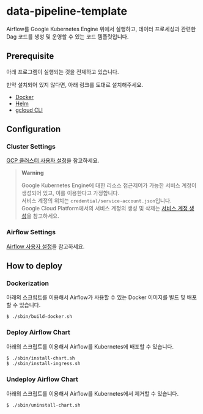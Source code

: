 # data-pipeline-template

Airflow를 Google Kubernetes Engine 위에서 실행하고, 데이터 프로세싱과 관련한 Dag 코드를 생성 및 운영할 수 있는 코드 템플릿입니다.

## Prerequisite

아래 프로그램이 실행되는 것을 전제하고 있습니다.

만약 설치되어 있지 않다면, 아래 링크를 토대로 설치해주세요.

- [Docker](https://docs.docker.com/engine/install)
- [Helm](https://helm.sh/docs/intro/install)
- [gcloud CLI](https://cloud.google.com/sdk/docs/install)

## Configuration

### Cluster Settings

[GCP 클러스터 사용자 설정](/config)을 참고하세요.

> **Warning**
> 
> Google Kubernetes Engine에 대한 리소스 접근제어가 가능한 서비스 계정이 생성되어 있고, 이를 이용한다고 가정합니다.<br/>
> 서비스 계정의 위치는 `credential/service-account.json`입니다.<br/>
> Google Cloud Platform에서의 서비스 계정의 생성 및 삭제는 [서비스 계정 생성](https://cloud.google.com/iam/docs/keys-create-delete)을 참고하세요.

### Airflow Settings

[Airflow 사용자 설정](/config)을 참고하세요.

## How to deploy

### Dockerization

아래의 스크립트를 이용해서 Airflow가 사용할 수 있는 Docker 이미지를 빌드 및 배포할 수 있습니다.

```bash
$ ./sbin/build-docker.sh
```

### Deploy Airflow Chart

아래의 스크립트를 이용해서 Airflow를 Kubernetes에 배포할 수 있습니다.

```bash
$ ./sbin/install-chart.sh
$ ./sbin/install-ingress.sh
```

### Undeploy Airflow Chart

아래의 스크립트를 이용해서 Airflow를 Kubernetes에서 제거할 수 있습니다.

```bash
$ ./sbin/uninstall-chart.sh
```